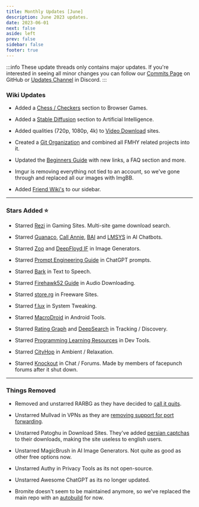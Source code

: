 ```yaml
---
title: Monthly Updates [June]
description: June 2023 updates.
date: 2023-06-01
next: false
aside: left
prev: false
sidebar: false
footer: true
---
```


<Post authors="['nbats']" />

:::info
These update threads only contains major updates. If you're interested
in seeing all minor changes you can follow our
[Commits Page](https://github.com/fmhy/FMHYedit/commits/main) on GitHub or
[Updates Channel](https://redd.it/17f8msf) in Discord.
:::

### Wiki Updates

- Added a [Chess / Checkers](/gamingpiracyguide/#chess--checkers) section to
  Browser Games.

- Added a [Stable Diffusion](/ai/#stable-diffusion) section to Artificial
  Intelligence.

- Added qualities (720p, 1080p, 4k) to
  [Video Download](/videopiracyguide/#download-sites) sites.

- Created a [Git Organization](https://github.com/fmhy) and combined all FMHY
  related projects into it.

- Updated the [Beginners Guide](https://rentry.org/Piracy-BG) with new links, a
  FAQ section and more.

- Imgur is removing everything not tied to an account, so we've gone through and
  replaced all our images with ImgBB.

- Added [Friend Wiki's](https://ibb.co/HCB7BS9) to our sidebar.

---

### Stars Added ⭐

- Starred [Rezi](/storage/#game-download-cse) in Gaming Sites. Multi-site game
  download search.

- Starred [Guanaco](https://huggingface.co/spaces/uwnlp/guanaco-playground-tgi),
  [Call Annie](https://callannie.ai/), [BAI](https://chatbot.theb.ai) and
  [LMSYS](https://chat.lmsys.org/) in AI Chatbots.

- Starred [Zoo](https://zoo.replicate.dev/) and
  [DeepFloyd IF](https://huggingface.co/spaces/DeepFloyd/IF) in Image
  Generators.

- Starred [Prompt Engineering Guide](/ai/#chatgpt-prompts) in ChatGPT prompts.

- Starred [Bark](/ai/#text-to-speech) in Text to Speech.

- Starred [Firehawk52 Guide](/audiopiracyguide/#download-apps) in Audio
  Downloading.

- Starred [store.rg](/downloadpiracyguide/#freeware-sites) in Freeware Sites.

- Starred [f.lux](/toolsguide/#tweaking) in System Tweaking.

- Starred [MacroDroid](/android-iosguide/#android-tools) in Android Tools.

- Starred [Rating Graph](https://www.ratingraph.com/) and
  [DeepSearch](https://deepsearch.mycelebs.com/movie) in Tracking / Discovery.

- Starred [Programming Learning Resources](/devtools/#learning--cheat-sheets) in
  Dev Tools.

- Starred [CityHop](/audiopiracyguide/#ambient--relaxation) in Ambient /
  Relaxation.

- Starred [Knockout](/miscguide/#chat--forums) in Chat / Forums. Made by members
  of facepunch forums after it shut down.

---

### Things Removed

- Removed and unstarred RARBG as they have decided to
  [call it quits](https://ibb.co/zxcLTpq).

- Unstarred Mullvad in VPNs as they are
  [removing support for port forwarding](https://mullvad.net/en/blog/2023/5/29/removing-the-support-for-forwarded-ports/).

- Unstarred Patoghu in Download Sites. They've added
  [persian captchas](https://ibb.co/2SjzZb1) to their downloads, making the site
  useless to english users.

- Unstarred MagicBrush in AI Image Generators. Not quite as good as other free
  options now.

- Unstarred Authy in Privacy Tools as its not open-source.

- Unstarred Awesome ChatGPT as its no longer updated.

- Bromite doesn't seem to be maintained anymore, so we've replaced the main repo
  with an [autobuild](/android-iosguide/) for now.
